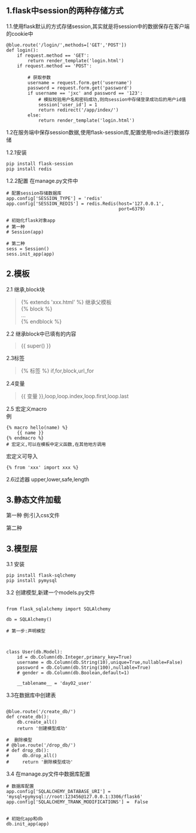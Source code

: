 ## 1.flask中session的两种存储方式
1.1.使用flask默认的方式存储session,其实就是将session中的数据保存在客户端的cookie中
```
@blue.route('/login/',methods=['GET','POST'])
def login():
    if request.method == 'GET':
        return render_template('login.html')
    if request.method == 'POST':

        # 获取参数
        username = request.form.get('username')
        password = request.form.get('password')
        if username == 'jxc' and password == '123':
            # 模拟校验用户名和密码成功,则向session中存储登录成功后的用户id值
            session['user_id'] = 1
            return redirect('/app/index/')
        else:
            return render_template('login.html')
```
1.2在服务端中保存session数据,使用flask-session库,配置使用redis进行数据存储

1.2.1安装
```
pip install flask-session
pip install redis
```
1.2.2配置  在manage.py文件中
```
# 配置session存储数据库
app.config['SESSION_TYPE'] = 'redis'
app.config['SESSION_REDIS'] = redis.Redis(host='127.0.0.1',
                                          port=6379)
                                          
# 初始化flask对象app
# 第一种
# Session(app)

# 第二种
sess = Session()
sess.init_app(app)                                          
```
## 2.模板
2.1 继承,block块
>{% extends 'xxx.html' %}   继承父模板  
{% block <name> %}  
    ...  
{% endblock %}  

2.2 继承block中已填有的内容
>{{ super() }}

2.3标签  
>{% 标签 %}  if,for,block,url_for

2.4变量
>{{ 变量 }},loop,loop.index,loop.first,loop.last

2.5 宏定义macro  
例
```
{% macro hello(name) %}
    {{ name }}
{% endmacro %}
# 宏定义,可以在模板中定义函数,在其他地方调用
```
宏定义可导入
```
{% from 'xxx' import xxx %}
```


2.6过滤器 upper,lower,safe,length


## 3.静态文件加载
第一种
例:引入css文件
><link herf="/static/CSS/style.css" rel="stylesheet">
第二种
><link href="{{ url_for('static',filename='CSS/style.css')}}" rel="stylesheet">


## 3.模型层
3.1 安装
```
pip install flask-sqlchemy
pip install pymysql
```
3.2 创建模型,新建一个models.py文件
```

from flask_sqlalchemy import SQLAlchemy

db = SQLAlchemy()

# 第一步:声明模型



class User(db.Model):
    id = db.Column(db.Integer,primary_key=True)
    username = db.Column(db.String(10),unique=True,nullable=False)
    password = db.Column(db.String(100),nullable=True)
    # gender = db.Column(db.Boolean,default=1)

    __tablename__ = 'day02_user'
```
3.3在数据库中创建表
```

@blue.route('/create_db/')
def create_db():
    db.create_all()
    return '创建模型成功'

#  删除模型
# @blue.route('/drop_db/')
# def drop_db():
#     db.drop_all()
#     return '删除模型成功'
```

3.4 在manage.py文件中数据库配置
```
# 数据库配置
app.config['SQLALCHEMY_DATABASE_URI'] = 'mysql+pymysql://root:123456@127.0.0.1:3306/flask6'
app.config['SQLALCHEMY_TRANK_MODIFICATIONS'] =  False


# 初始化app和db
db.init_app(app)
```